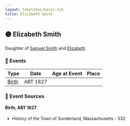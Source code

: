 ```yaml
---
layout: templates/basic.njk
title: Elizabeth Smith
---
```

## 🟣 Elizabeth Smith

Daughter of [Samuel Smith](/people/8/86804391) and [Elizabeth ](/people/7/71389724)

### 📆 Events

Type | Date | Age at Event | Place
------ | ------ | ------ | ------
[Birth](#event-event-2) | ABT 1627 |  |

### 📰 Event Sources

#### <a id="event-event-2"></a> Birth, ABT 1627
* History of the Town of Sunderland, Massachusetts  - 532
